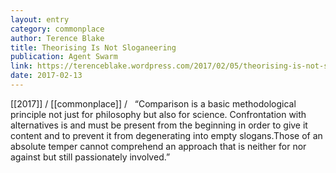 ```yaml
---
layout: entry
category: commonplace
author: Terence Blake
title: Theorising Is Not Sloganeering
publication: Agent Swarm
link: https://terenceblake.wordpress.com/2017/02/05/theorising-is-not-sloganeering-against-facebook-hooligans/
date: 2017-02-13
---
```


[[2017]] / [[commonplace]] / 
 
“Comparison is a basic methodological principle not just for philosophy but also for science. Confrontation with alternatives is and must be present from the beginning in order to give it content and to prevent it from degenerating into empty slogans.Those of an absolute temper cannot comprehend an approach that is neither for nor against but still passionately involved.”

